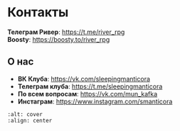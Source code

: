 # Контакты

**Телеграм Ривер**: https://t.me/river_rpg   
**Boosty**: https://boosty.to/river_rpg

## О нас
- **ВК Клуба**: https://vk.com/sleepingmanticora
- **Телеграм клуба**: https://t.me/sleepingmanticora
- **По всем вопросам**: https://vk.com/mun_kafka
- **Инстаграм**: https://www.instagram.com/smanticora

```{image} ./img/poster.jpg
:alt: cover
:align: center
```
